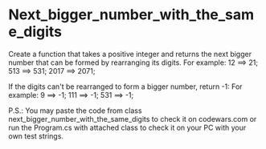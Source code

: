 # Next_bigger_number_with_the_same_digits

Create a function that takes a positive integer and returns the next bigger number that can be formed by rearranging its digits. 
For example: 12 ==> 21; 513 ==> 531; 2017 ==> 2071;

If the digits can't be rearranged to form a bigger number, return -1: 
For example: 9 ==> -1; 111 ==> -1; 531 ==> -1;

P.S.: You may paste the code from class next_bigger_number_with_the_same_digits to check it on codewars.com or run the Program.cs with attached class to check it on your PC with your own test strings.
